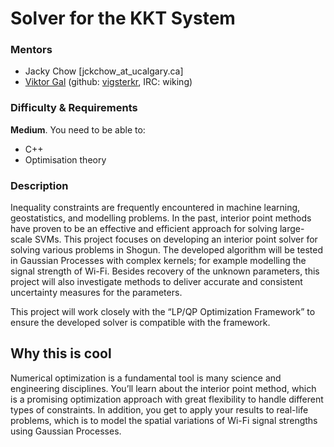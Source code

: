 # Solver for the KKT System

### Mentors
 * Jacky Chow [jckchow_at_ucalgary.ca]
 * [Viktor Gal](http://maeth.com/) (github: [vigsterkr](https://github.com/vigsterkr), IRC: wiking)

### Difficulty & Requirements
**Medium**. You need to be able to:
 - C++
 - Optimisation theory

### Description
Inequality constraints are frequently encountered in machine learning, geostatistics, and modelling problems. In the past, interior point methods have proven to be an effective and efficient approach for solving large-scale SVMs. This project focuses on developing an interior point solver for solving various problems in Shogun. The developed algorithm will be tested in Gaussian Processes with complex kernels; for example modelling the signal strength of Wi-Fi.  Besides recovery of the unknown parameters, this project will also investigate methods to deliver accurate and consistent uncertainty measures for the parameters.

This project will work closely with the “LP/QP Optimization Framework” to ensure the developed solver is compatible with the framework.

## Why this is cool
Numerical optimization is a fundamental tool is many science and engineering disciplines.  You’ll learn about the interior point method, which is a promising optimization approach with great flexibility to handle different types of constraints.  In addition, you get to apply your results to real-life problems, which is to model the spatial variations of Wi-Fi signal strengths using Gaussian Processes.